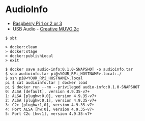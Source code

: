 AudioInfo
=========

* [Raspberry Pi 1 or 2 or 3](https://www.raspberrypi.org/)
* USB Audio - [Creative MUVO 2c](https://us.creative.com/p/speakers/creative-muvo-2c)

```
$ sbt

> docker:clean
> docker:stage
> docker:publishLocal
> exit

$ docker save audio-info:0.1.0-SNAPSHOT -o audioinfo.tar
$ scp audioinfo.tar pi@<YOUR_RPi_HOSTNAME>.local:./
$ ssh pi@<YOUR_RPi_HOSTNAME>.local
pi $ cat audioinfo.tar | docker load
pi $ docker run --rm --privileged audio-info:0.1.0-SNAPSHOT
0: ALSA [default], version 4.9.35-v7+
1: ALSA [plughw:0,0], version 4.9.35-v7+
2: ALSA [plughw:0,1], version 4.9.35-v7+
3: C2c [plughw:1,0], version 4.9.35-v7+
4: Port ALSA [hw:0], version 4.9.35-v7+
5: Port C2c [hw:1], version 4.9.35-v7+
```
